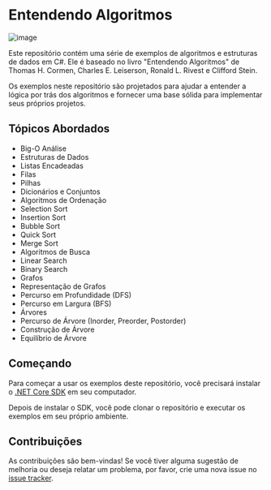 # Entendendo Algoritmos

![image](https://github.com/guiplima95/grokking-algorithms/assets/31569208/60497b09-7894-47dc-a551-9b0582aca8bb)


Este repositório contém uma série de exemplos de algoritmos e estruturas de dados em C#. Ele é baseado no livro "Entendendo Algoritmos" de Thomas H. Cormen, Charles E. Leiserson, Ronald L. Rivest e Clifford Stein.

Os exemplos neste repositório são projetados para ajudar a entender a lógica por trás dos algoritmos e fornecer uma base sólida para implementar seus próprios projetos.

## Tópicos Abordados

- Big-O Análise
- Estruturas de Dados
 - Listas Encadeadas
 - Filas
 - Pilhas
 - Dicionários e Conjuntos
- Algoritmos de Ordenação
 - Selection Sort
 - Insertion Sort
 - Bubble Sort
 - Quick Sort
 - Merge Sort
- Algoritmos de Busca
 - Linear Search
 - Binary Search
- Grafos
 - Representação de Grafos
 - Percurso em Profundidade (DFS)
 - Percurso em Largura (BFS)
- Árvores
 - Percurso de Árvore (Inorder, Preorder, Postorder)
 - Construção de Árvore
 - Equilíbrio de Árvore

## Começando

Para começar a usar os exemplos deste repositório, você precisará instalar o [.NET Core SDK](https://dotnet.microsoft.com/download) em seu computador.

Depois de instalar o SDK, você pode clonar o repositório e executar os exemplos em seu próprio ambiente.

## Contribuições

As contribuições são bem-vindas! Se você tiver alguma sugestão de melhoria ou deseja relatar um problema, por favor, crie uma nova issue no [issue tracker](https://github.com/guiplima95/grokking-algorithms/issues).

